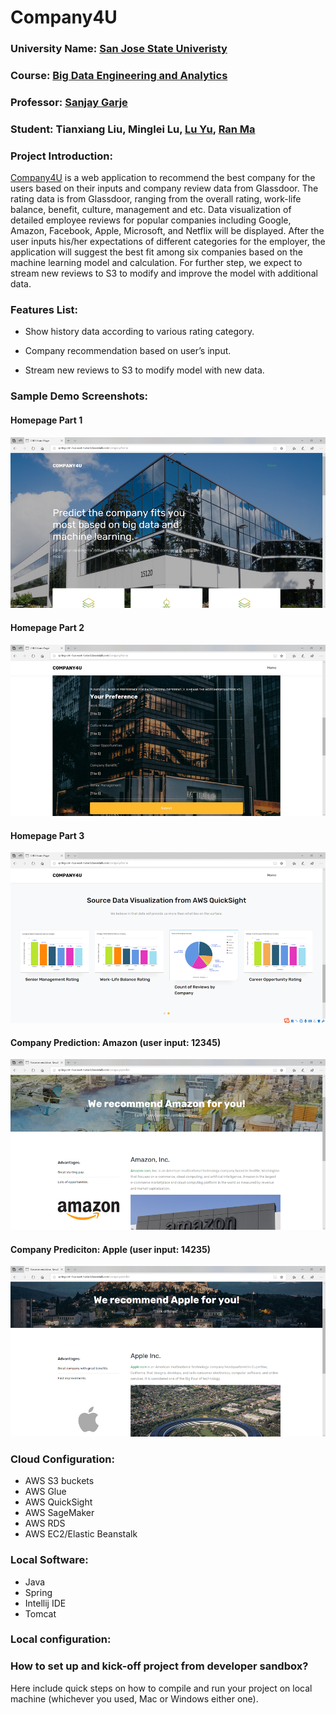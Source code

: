 # Company4U


### University Name: [San Jose State Univeristy](http://www.sjsu.edu/)

### Course: [Big Data Engineering and Analytics](http://info.sjsu.edu/web-dbgen/catalog/courses/CMPE266.html)

### Professor: [Sanjay Garje](https://www.linkedin.com/in/sanjaygarje/)

### Student: Tianxiang Liu, Minglei Lu, [Lu Yu](https://www.linkedin.com/in/lu-yu/), [Ran Ma](https://www.linkedin.com/in/ran-ma-1bb532b3/)
         
### Project Introduction:
[Company4U](http://spring-crm-1.us-east-1.elasticbeanstalk.com/company/home) is a web application to recommend the best company for the users based on their inputs and company review data from Glassdoor. The rating data is from Glassdoor, ranging from the overall rating, work-life balance, benefit, culture, management and etc. Data visualization of detailed employee reviews for popular companies including Google, Amazon, Facebook, Apple, Microsoft, and Netflix will be displayed.  After the user inputs his/her expectations of different categories for the employer, the application will suggest the best fit among six companies based on the machine learning model and calculation. For further step, we expect to stream new reviews to S3 to modify and improve the model with additional data.

### Features List:
* Show history data according to various rating category.
- Company recommendation based on user’s input.
+ Stream new reviews to S3 to modify model with new data.

### Sample Demo Screenshots: 
#### Homepage Part 1
![alt text](https://github.com/harveylu/Company4U/blob/master/images/Picture1.png?raw=true)
#### Homepage Part 2
![alt text](https://github.com/harveylu/Company4U/blob/master/images/Picture2.png?raw=true)
#### Homepage Part 3
![alt text](https://github.com/harveylu/Company4U/blob/master/images/Picture3.png?raw=true)
#### Company Prediction: Amazon (user input: 12345)
![alt text](https://github.com/harveylu/Company4U/blob/master/images/Picture4.png?raw=true)
#### Company Prediciton: Apple (user input: 14235)
![alt text](https://github.com/harveylu/Company4U/blob/master/images/Picture5.png?raw=true)

### Cloud Configuration:
* AWS S3 buckets 
* AWS Glue 
* AWS QuickSight 
* AWS SageMaker
* AWS RDS
* AWS EC2/Elastic Beanstalk

### Local Software:
* Java 
* Spring
* Intellij IDE
* Tomcat

### Local configuration:


### How to set up and kick-off project from developer sandbox?
Here include quick steps on how to compile and run your project on local machine (whichever you used, Mac or Windows either one).
